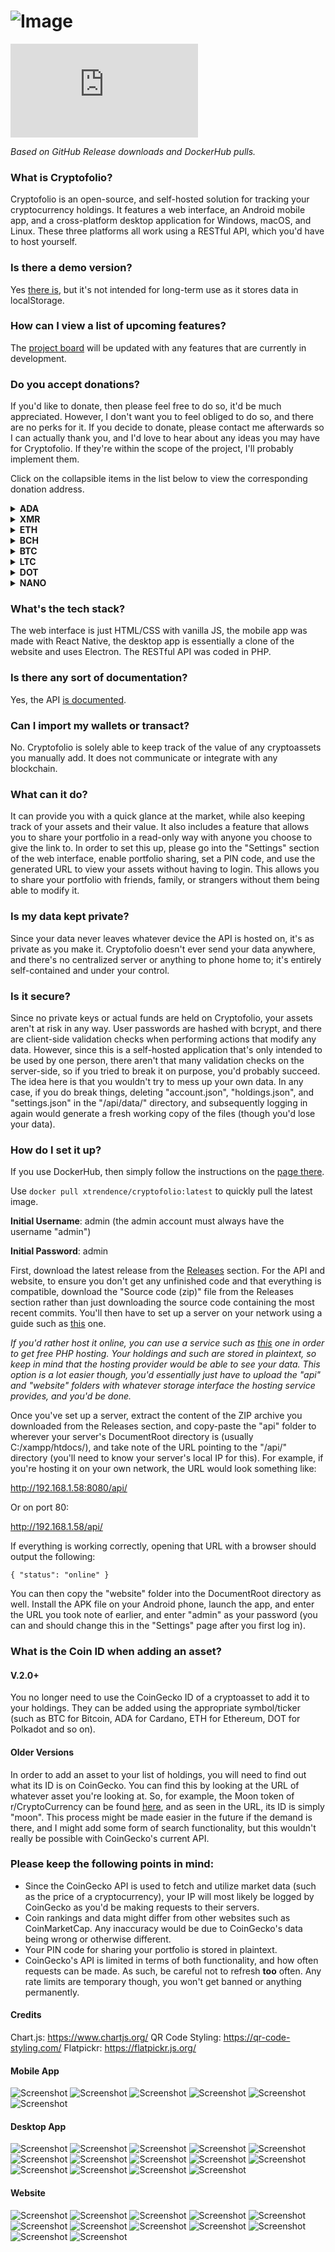 # ![Image](https://i.imgur.com/AlbPsuf.png)

![Downloads](https://www.xtrendence.dev/scripts/cryptofolio-stats.php?svg=true&custom=true)

*Based on GitHub Release downloads and DockerHub pulls.*

### What is Cryptofolio?

Cryptofolio is an open-source, and self-hosted solution for tracking your cryptocurrency holdings. It features a web interface, an Android mobile app, and a cross-platform desktop application for Windows, macOS, and Linux. These three platforms all work using a RESTful API, which you'd have to host yourself.

### Is there a demo version?

Yes [there is](https://xtrendence.github.io/Cryptofolio/website/), but it's not intended for long-term use as it stores data in localStorage.

### How can I view a list of upcoming features?

The [project board](https://github.com/Xtrendence/Cryptofolio/projects/1?fullscreen=true) will be updated with any features that are currently in development.

### Do you accept donations?

If you'd like to donate, then please feel free to do so, it'd be much appreciated. However, I don't want you to feel obliged to do so, and there are no perks for it. If you decide to donate, please contact me afterwards so I can actually thank you, and I'd love to hear about any ideas you may have for Cryptofolio. If they're within the scope of the project, I'll probably implement them.

Click on the collapsible items in the list below to view the corresponding donation address.

<details>
	<summary><b>ADA</b></summary>
	<img src="https://i.imgur.com/LpWl8jW.png" width="256" height="256"><br>
	addr1qyh9ejp2z7drzy8vzpyfeuvzuej5t5tnmjyfpfjn0vt722zqupdg44rqfw9fd8jruaez30fg9fxl34vdnncc33zqwhlqn37lz4
</details>
<details>
	<summary><b>XMR</b></summary>
	<img src="https://i.imgur.com/L4E4OH4.png" width="256" height="256"><br>
	49wDQf83p5tHibw9ay6fBvcv48GJynyjVE2V8EX8Vrtt89rPyECRm5zbBqng3udqrYHTjsZStSpnMCa8JRw7cfyGJwMPxDM
</details>
<details>
	<summary><b>ETH</b></summary>
	<img src="https://i.imgur.com/n0rC596.png" width="256" height="256"><br>
	0x40E1452025d7bFFDfa05d64C2d20Fb87c2b9C0be
</details>
<details>
	<summary><b>BCH</b></summary>
	<img src="https://i.imgur.com/4uDMrQw.png" width="256" height="256"><br>
	qrvyd467djuxtw5knjt3d50mqzspcf6phydmyl8ka0
</details>
<details>
	<summary><b>BTC</b></summary>
	<img src="https://i.imgur.com/tdtCSUv.png" width="256" height="256"><br>
	bc1qdy5544m2pwpyr6rhzcqwmerczw7e2ytjjc2wvj
</details>
<details>
	<summary><b>LTC</b></summary>
	<img src="https://i.imgur.com/vRwQ5Dx.png" width="256" height="256"><br>
	ltc1qq0ptdjsuvhw6gz9m4huwmhq40gpyljwn5hncxz
</details>
<details>
	<summary><b>DOT</b></summary>
	<img src="https://i.imgur.com/rXkoLsf.png" width="256" height="256"><br>
	12nGqTQsgEHwkAuHGNXpvzcfgtQkTeo3WCZgwrXLsiqs3KyA
</details>
<details>
	<summary><b>NANO</b></summary>
	<img src="https://i.imgur.com/GxVHByT.png" width="256" height="256"><br>
	nano_3ed4ip7cjkzkrzh9crgcdipwkp3h49cudxxz4t8x7pkb8rad7bckqfhzyadg
</details>

### What's the tech stack?

The web interface is just HTML/CSS with vanilla JS, the mobile app was made with React Native, the desktop app is essentially a clone of the website and uses Electron. The RESTful API was coded in PHP.

### Is there any sort of documentation?

Yes, the API [is documented](https://github.com/Xtrendence/Cryptofolio/wiki/API-Documentation).

### Can I import my wallets or transact?

No. Cryptofolio is solely able to keep track of the value of any cryptoassets you manually add. It does not communicate or integrate with any blockchain.

### What can it do?

It can provide you with a quick glance at the market, while also keeping track of your assets and their value. It also includes a feature that allows you to share your portfolio in a read-only way with anyone you choose to give the link to. In order to set this up, please go into the "Settings" section of the web interface, enable portfolio sharing, set a PIN code, and use the generated URL to view your assets without having to login. This allows you to share your portfolio with friends, family, or strangers without them being able to modify it.

### Is my data kept private?

Since your data never leaves whatever device the API is hosted on, it's as private as you make it. Cryptofolio doesn't ever send your data anywhere, and there's no centralized server or anything to phone home to; it's entirely self-contained and under your control.

### Is it secure?

Since no private keys or actual funds are held on Cryptofolio, your assets aren't at risk in any way. User passwords are hashed with bcrypt, and there are client-side validation checks when performing actions that modify any data. However, since this is a self-hosted application that's only intended to be used by one person, there aren't that many validation checks on the server-side, so if you tried to break it on purpose, you'd probably succeed. The idea here is that you wouldn't try to mess up your own data. In any case, if you do break things, deleting "account.json", "holdings.json", and "settings.json" in the "/api/data/" directory, and subsequently logging in again would generate a fresh working copy of the files (though you'd lose your data).

### How do I set it up? 

If you use DockerHub, then simply follow the instructions on the [page there](https://hub.docker.com/r/xtrendence/cryptofolio).

Use `docker pull xtrendence/cryptofolio:latest` to quickly pull the latest image.

**Initial Username**: admin (the admin account must always have the username "admin")

**Initial Password**: admin

First, download the latest release from the [Releases](https://github.com/Xtrendence/Cryptofolio/releases) section. For the API and website, to ensure you don't get any unfinished code and that everything is compatible, download the "Source code (zip)" file from the Releases section rather than just downloading the source code containing the most recent commits. You'll then have to set up a server on your network using a guide such as [this](https://www.ionos.co.uk/digitalguide/server/tools/xampp-tutorial-create-your-own-local-test-server/) one.

*If you'd rather host it online, you can use a service such as [this](https://www.000webhost.com/free-php-hosting) one in order to get free PHP hosting. Your holdings and such are stored in plaintext, so keep in mind that the hosting provider would be able to see your data. This option is a lot easier though, you'd essentially just have to upload the "api" and "website" folders with whatever storage interface the hosting service provides, and you'd be done.*

Once you've set up a server, extract the content of the ZIP archive you downloaded from the Releases section, and copy-paste the "api" folder to wherever your server's DocumentRoot directory is (usually C:/xampp/htdocs/), and take note of the URL pointing to the "/api/" directory (you'll need to know your server's local IP for this). For example, if you're hosting it on your own network, the URL would look something like:

http://192.168.1.58:8080/api/

Or on port 80:

http://192.168.1.58/api/

If everything is working correctly, opening that URL with a browser should output the following:

```{ "status": "online" }```

You can then copy the "website" folder into the DocumentRoot directory as well. Install the APK file on your Android phone, launch the app, and enter the URL you took note of earlier, and enter "admin" as your password (you can and should change this in the "Settings" page after you first log in).

### What is the Coin ID when adding an asset?

#### V.2.0+

You no longer need to use the CoinGecko ID of a cryptoasset to add it to your holdings. They can be added using the appropriate symbol/ticker (such as BTC for Bitcoin, ADA for Cardano, ETH for Ethereum, DOT for Polkadot and so on).

#### Older Versions

In order to add an asset to your list of holdings, you will need to find out what its ID is on CoinGecko. You can find this by looking at the URL of whatever asset you're looking at. So, for example, the Moon token of r/CryptoCurrency can be found [here](https://www.coingecko.com/en/coins/moon), and as seen in the URL, its ID is simply "moon". This process might be made easier in the future if the demand is there, and I might add some form of search functionality, but this wouldn't really be possible with CoinGecko's current API.

### Please keep the following points in mind:

- Since the CoinGecko API is used to fetch and utilize market data (such as the price of a cryptocurrency), your IP will most likely be logged by CoinGecko as you'd be making requests to their servers.
- Coin rankings and data might differ from other websites such as CoinMarketCap. Any inaccuracy would be due to CoinGecko's data being wrong or otherwise different.
- Your PIN code for sharing your portfolio is stored in plaintext.
- CoinGecko's API is limited in terms of both functionality, and how often requests can be made. As such, be careful not to refresh **too** often. Any rate limits are temporary though, you won't get banned or anything permanently.

#### Credits

Chart.js: https://www.chartjs.org/
QR Code Styling: https://qr-code-styling.com/
Flatpickr: https://flatpickr.js.org/

#### Mobile App
![Screenshot](https://i.imgur.com/cTYZdwT.png)
![Screenshot](https://i.imgur.com/J7uQBu4.png)
![Screenshot](https://i.imgur.com/lvFoLdy.png)
![Screenshot](https://i.imgur.com/qddyV5R.png)
![Screenshot](https://i.imgur.com/WiZ22jv.png)
![Screenshot](https://i.imgur.com/OFO9zG6.png)
#### Desktop App
![Screenshot](https://i.imgur.com/Jd2wig5.png)
![Screenshot](https://i.imgur.com/ZgvHwYn.png)
![Screenshot](https://i.imgur.com/LHcPpKL.png)
![Screenshot](https://i.imgur.com/EyuWB04.png)
![Screenshot](https://i.imgur.com/83cADwf.png)
![Screenshot](https://i.imgur.com/H33R72y.png)
![Screenshot](https://i.imgur.com/6rRf74x.png)
![Screenshot](https://i.imgur.com/PI8X2Fs.png)
![Screenshot](https://i.imgur.com/SKIoiJA.png)
![Screenshot](https://i.imgur.com/tZXm6Fd.png)
![Screenshot](https://i.imgur.com/9ySaXkM.png)
![Screenshot](https://i.imgur.com/a6eQVWF.png)
![Screenshot](https://i.imgur.com/SP8NfDV.png)
![Screenshot](https://i.imgur.com/udPlM1D.png)
#### Website
![Screenshot](https://i.imgur.com/vunbAIz.png)
![Screenshot](https://i.imgur.com/3JbN8Gt.png)
![Screenshot](https://i.imgur.com/aZdlJ3X.png)
![Screenshot](https://i.imgur.com/tWpbWCP.png)
![Screenshot](https://i.imgur.com/fLAvYmZ.png)
![Screenshot](https://i.imgur.com/wMrUWpy.png)
![Screenshot](https://i.imgur.com/KI2tgVi.png)
![Screenshot](https://i.imgur.com/bSWI2wk.png)
![Screenshot](https://i.imgur.com/ojVRJod.png)
![Screenshot](https://i.imgur.com/7pxv2AG.png)
![Screenshot](https://i.imgur.com/WXwarTn.png)
![Screenshot](https://i.imgur.com/54nMKbM.png)

